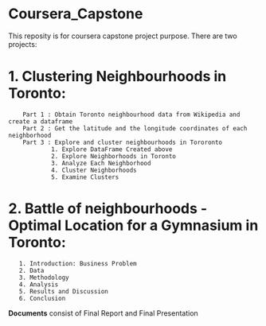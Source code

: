# Coursera_Capstone
This reposity is for coursera capstone project purpose. There are two projects:
# 1. Clustering Neighbourhoods in Toronto:
        Part 1 : Obtain Toronto neighbourhood data from Wikipedia and create a dataframe
        Part 2 : Get the latitude and the longitude coordinates of each neighborhood
        Part 3 : Explore and cluster neighbourhoods in Tororonto
                1. Explore DataFrame Created above
                2. Explore Neighborhoods in Toronto
                3. Analyze Each Neighborhood
                4. Cluster Neighborhoods
                5. Examine Clusters
# 2. Battle of neighbourhoods - Optimal Location for a Gymnasium in Toronto:
       1. Introduction: Business Problem
       2. Data
       3. Methodology
       4. Analysis
       5. Results and Discussion 
       6. Conclusion
       
**Documents** consist of Final Report and Final Presentation

